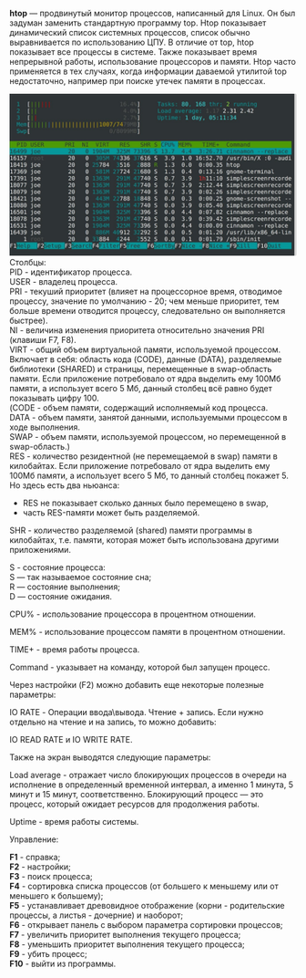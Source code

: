 **htop** — продвинутый монитор процессов, написанный для Linux. Он был задуман заменить стандартную программу top. Htop показывает динамический список системных процессов, список обычно выравнивается по использованию ЦПУ. В отличие от top, htop показывает все процессы в системе. Также показывает время непрерывной работы, использование процессоров и памяти. Htop часто применяется в тех случаях, когда информации даваемой утилитой top недостаточно, например при поиске утечек памяти в процессах.


![image.png](./images/komanda-htop_1.png)Столбцы:  
PID - идентификатор процесса.  
USER - владелец процесса.  
PRI - текуший приоритет (влияет на процессорное время, отводимое процессу, значение по умолчанию - 20; чем меньше приоритет, тем больше времени отводится процессу, следовательно он выполняется быстрее).  
NI - величина изменения приоритета относительно значения PRI (клавиши F7, F8).  
VIRT - общий объем виртуальной памяти, используемой процессом. Включает в себя: область кода (CODE), данные (DATA), разделяемые библиотеки (SHARED) и страницы, перемещенные в swap-область памяти. Если приложение потребовало от ядра выделить ему 100Мб памяти, а использует всего 5 Мб, данный столбец всё равно будет показывать цифру 100.  
(CODE - объем памяти, содержащий исполняемый код процесса.  
DATA - объем памяти, занятой данными, используемыми процессом в ходе выполнения.  
SWAP - объем памяти, используемой процессом, но перемещенной в swap-область.)  
RES - количество резидентной (не перемещаемой в swap) памяти в килобайтах. Если приложение потребовало от ядра выделить ему 100Мб памяти, а использует всего 5 Мб, то данный столбец покажет 5. Но здесь есть два ньюанса:


* RES не показывает сколько данных было перемещено в swap,
* часть RES-памяти может быть разделяемой.


SHR - количество разделяемой (shared) памяти программы в килобайтах, т.е. памяти, которая может быть использована другими приложениями.


S - состояние процесса:  
S — так называемое состояние сна;  
R — состояние выполнения;  
D — состояние ожидания.


CPU% - использование процессора в процентном отношении.


MEM% - использование процессом памяти в процентном отношении.


TIME+ - время работы процесса.


Command - указывает на команду, которой был запущен процесс.


Через настройки (F2) можно добавить еще некоторые полезные параметры:


IO RATE - Операции ввода\вывода. Чтение + запись. Если нужно отдельно на чтение и на запись, то можно добавить:


IO READ RATE и IO WRITE RATE.


Также на экран выводятся следующие параметры:


Load average - отражает число блокирующих процессов в очереди на исполнение в определенный временной интервал, а именно 1 минута, 5 минут и 15 минут, соответственно. Блокирующий процесс — это процесс, который ожидает ресурсов для продолжения работы.


Uptime - время работы системы.


  
Управление:


**F1** - справка;  
**F2** - настройки;  
**F3** - поиск процесса;  
**F4** - сортировка списка процессов (от большего к меньшему или от меньшего к большему);  
**F5** - устанавливает древовидное отображение (корни - родительские процессы, а листья - дочерние) и наоборот;  
**F6** - открывает панель с выбором параметра сортировки процессов;  
**F7** - увеличить приоритет выполнения текущего процесса;  
**F8** - уменьшить приоритет выполнения текущего процесса;  
**F9** - убить процесс;  
**F10** - выйти из программы.

